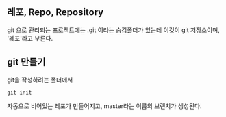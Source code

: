 레포, Repo, Repository
---
git 으로 관리되는 프로젝트에는 .git 이라는 숨김폴더가 있는데 이것이 git 저장소이며, '레포'라고 부른다.

git 만들기
---
git을 작성하려는 폴더에서

    git init
자동으로 비어있는 레포가 만들어지고, master라는 이름의 브랜치가 생성된다.